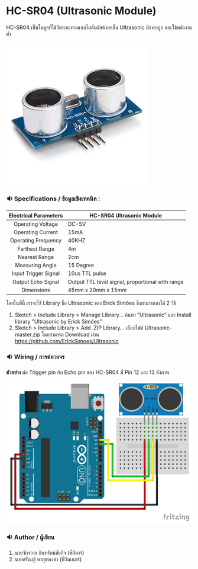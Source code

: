 # HC-SR04 (Ultrasonic Module)

HC-SR04 เป็นโมดูลที่ใช้วัดระยะทางแบบไม่สัมผัสด้วยคลื่น Ultrasonic มีราคาถูก และใช้พลังงานต่ำ

![HC-SR04](pics/hc-sr04.jpg)

### :sound: Specifications / ข้อมูลเชิงเทคนิค :

| Electrical Parameters | HC-SR04 Ultrasonic Module                        |
|:---------------------:|--------------------------------------------------|
|   Operating Voltage   | DC-5V                                            |
|   Operating Current   | 15mA                                             |
|  Operating Frequency  | 40KHZ                                            |
|     Farthest Range    | 4m                                               |
|     Nearest Range     | 2cm                                              |
|    Measuring Angle    | 15 Degree                                        |
|  Input Trigger Signal | 10us TTL pulse                                   |
|   Output Echo Signal  | Output TTL level signal, proportional with range |
|       Dimensions      | 45mm x 20mm x 15mm                               |

โดยในที่นี้ เราจะใช้ Library ชื่อ Ultrasonic ของ Erick Simões ซึ่งสามารถลงได้ 2 วิธี

1. Sketch > Include Library > Manage Library... ค้นหา "Ultrasonic" และ Install library "Ultrasonic by Erick Simões"
2. Sketch > Include Library > Add .ZIP Library... เลือกไฟล์ Ultrasonic-master.zip โดยสามารถ Download ผ่าน https://github.com/ErickSimoes/Ultrasonic

### :sound: Wiring / การต่อวงจร 

__ตัวอย่าง__ ต่อ Trigger pin กับ Echo pin ของ HC-SR04 ที่ Pin 12 และ 13 ดังภาพ

![HC-SR04 with Arduino](pics/arduino-ultrasonic.jpg)

### :sound: Author / ผู้เขียน
1. นายจักรวาล อินทรัตน์ชัยกิจ (พี่กีตาร์)
2. นายศรัณญ์ หาญทองคำ (พี่วินเนอร์)
